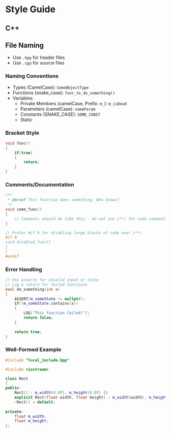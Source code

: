 # Style Guide

## C++

## File Naming

- Use `.hpp` for header files
- Use `.cpp` for source files

### Naming Conventions

- Types (CamelCase): `SomeObjectType`
- Functions (snake_case): `func_to_do_something()`
- Variables:
    - Private Members (camelCase, Prefix: `m_`): `m_isDead`
    - Parameters (camelCase): `someParam`
    - Constants (SNAKE_CASE): `SOME_CONST`
    - Static

### Bracket Style

```c++
void func()
{
    if(true)
    {
        return;
    }
}
```

### Comments/Documentation

```c++
/**
 * @brief This function does something. Who knows?
 */
void some_func()
{
    // Comments should be like this - do not use /**/ for code comments
}

// Prefer #if 0 for disabling large blocks of code over /**/
#if 0
void disabled_func()
{
}
#endif
```

### Error Handling

```c++
// Use asserts for invalid input or state
// Log & return for failed functions
bool do_something(int x)
{
    ASSERT(m_someState != nullptr);
    if(!m_someState.contains(x))
    {
        LOG("This function failed!");
        return false;
    }
    
    return true;
}
```

### Well-Formed Example

```c++
#include "local_include.hpp"

#include <iostream>

class Rect
{
public:
    Rect() : m_width(0.0f), m_height(0.0f) {}
    explicit Rect(float width, float height) : m_width(width), m_height(height) {}
    ~Rect() = default;
    
private:
    float m_width;
    float m_height;
};
```